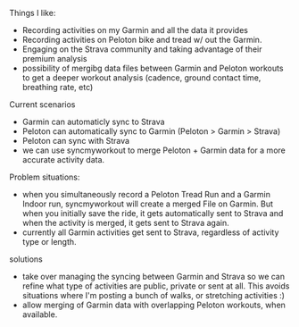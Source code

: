 Things I like:
- Recording activities on my Garmin and all the data it provides
- Recording activities on Peloton bike and tread w/ out the Garmin.
- Engaging on the Strava community and taking advantage of their premium analysis 
- possibility of mergibg data files between Garmin and Peloton workouts to get a deeper workout analysis (cadence, ground contact time, breathing rate, etc)

Current scenarios
- Garmin can automaticly sync to Strava
- Peloton can automatically sync to Garmin (Peloton > Garmin > Strava)
- Peloton can sync with Strava
- we can use syncmyworkout to merge Peloton + Garmin data for a more accurate activity data.

Problem situations:
- when you simultaneously record a Peloton Tread Run and a Garmin Indoor run, syncmyworkout will create a merged File on Garmin. But when you initially save the ride, it gets automatically sent to Strava and when the activity is merged, it gets sent to Strava again. 
- currently all Garmin activities get sent to Strava, regardless of activity type or length.

solutions 
- take over managing the syncing between Garmin and Strava so we can refine what type of activities are public, private or sent at all. This avoids situations where I'm posting a bunch of walks, or stretching activities :)
- allow merging of Garmin data with overlapping Peloton workouts, when available. 